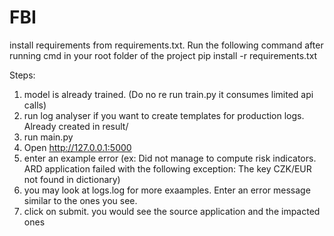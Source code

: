 # FBI

install requirements from requirements.txt. Run the following command after running cmd in your root folder of the project
pip install -r requirements.txt

Steps:
1. model is already trained. (Do no re run train.py it consumes limited api calls)
2. run log analyser if you want to create templates for production logs. Already created in result/
3. run main.py
4. Open http://127.0.0.1:5000
5. enter an example error (ex: Did not manage to compute risk indicators. ARD application failed with the following exception: The key CZK/EUR not found in dictionary)
6. you may look at logs.log for more exaamples. Enter an error message similar to the ones you see.
7. click on submit. you would see the source application and the impacted ones

